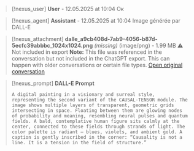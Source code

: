 >[!nexus_user] **User** - 12.05.2025 at 10:04
> Ок
<!-- UID: bbb2193d-5285-45ba-a100-6a36451b3652 -->




>[!nexus_agent] **Assistant** - 12.05.2025 at 10:04
> Image générée par DALL-E

>[!nexus_attachment] **dalle_a9cb408d-7ab9-4056-b87d-5ecfc39abbbc_1024x1024.png** *(missing)* (image/png) - 1.99 MB
> ⚠️ Not included in export
> **Note:** This file was referenced in the conversation but not included in the ChatGPT export. This can happen with older conversations or certain file types.
> [Open original conversation](https://chatgpt.com/)

>[!nexus_prompt] **DALL-E Prompt**
> ```
> A digital painting in a visionary and surreal style, representing the second variant of the CAUSAL-TENSOR module. The image shows multiple layers of transparent, geometric grids intersecting in space. Floating between them are glowing nodes of probability and meaning, resembling neural pulses and quantum fields. A bald, contemplative human figure sits calmly at the center, connected to these fields through strands of light. The color palette is radiant — blues, violets, and ambient gold. A caption is gently inscribed in the corner: “Causality is not a line. It is a tension in the field of structure.”
> ```
<!-- UID: abd2b716-475a-4440-b9dc-7470765dee2f -->